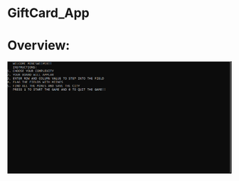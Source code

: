 # GiftCard_App
# Overview:
![Alt Text](https://github.com/AnusuyaPK/MineSweeper-Game/blob/main/FinalGif.gif)
